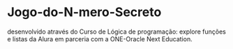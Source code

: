 # Jogo-do-N-mero-Secreto
desenvolvido através do Curso de Lógica de programação: explore funções e listas da Alura em parceria com a ONE-Oracle Next Education.
